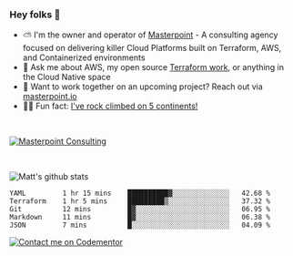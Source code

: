 

### Hey folks 👋



- ⛅️ I'm the owner and operator of [Masterpoint](https://masterpoint.io) - A consulting agency focused on delivering killer Cloud Platforms built on Terraform, AWS, and Containerized environments
- 💬 Ask me about AWS, my open source [Terraform work](https://github.com/masterpointio?q=terraform&type=&language=hcl), or anything in the Cloud Native space
- 🔨 Want to work together on an upcoming project? Reach out via [masterpoint.io](https://masterpoint.io)
- 🧗‍♂️ Fun fact: [I've rock climbed on 5 continents!](https://www.rockandice.com/videos/weekend-whippers/weekend-whipper-gunning-for-it-on-south-six-shooter/)

<br>


[![Masterpoint Consulting](https://masterpoint-public.s3.us-west-2.amazonaws.com/Logo-medium.png)](https://masterpoint.io)

<br>

![Matt's github stats](https://github-readme-stats.vercel.app/api?username=Gowiem&count_private=true&theme=cobalt&show_icons=true)

<!--START_SECTION:waka-->

```text
YAML         1 hr 15 mins    ██████████▓░░░░░░░░░░░░░░   42.68 %
Terraform    1 hr 5 mins     █████████▒░░░░░░░░░░░░░░░   37.32 %
Git          12 mins         █▓░░░░░░░░░░░░░░░░░░░░░░░   06.95 %
Markdown     11 mins         █▓░░░░░░░░░░░░░░░░░░░░░░░   06.38 %
JSON         7 mins          █░░░░░░░░░░░░░░░░░░░░░░░░   04.09 %
```

<!--END_SECTION:waka-->

[![Contact me on Codementor](https://www.codementor.io/m-badges/gowiem/find-me-on-cm-b.svg)](https://www.codementor.io/@gowiem?refer=badge)
